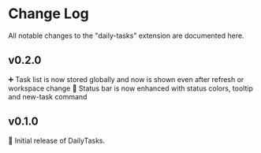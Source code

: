 # Change Log

All notable changes to the "daily-tasks" extension are documented here.

## v0.2.0

➕ Task list is now stored globally and now is shown even after refresh or workspace change
💚 Status bar is now enhanced with status colors, tooltip and new-task command

## v0.1.0

🚀 Initial release of DailyTasks.
